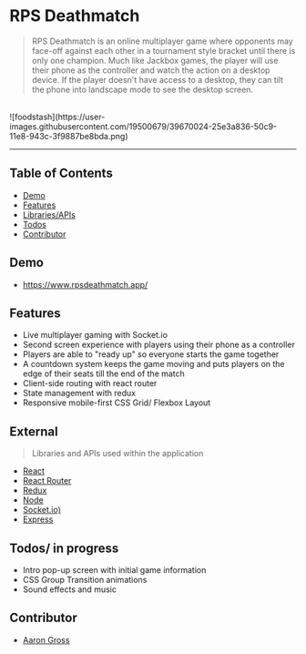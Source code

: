 # RPS Deathmatch

> RPS Deathmatch is an online multiplayer game where opponents may face-off against each other in a tournament style bracket until there is only one champion. Much like Jackbox games, the player will use their phone as the controller and watch the action on a desktop device. If the player doesn't have access to a desktop, they can tilt the phone into landscape mode to see the desktop screen.
<br>
![foodstash](https://user-images.githubusercontent.com/19500679/39670024-25e3a836-50c9-11e8-943c-3f9887be8bda.png)

---

## Table of Contents
- [Demo](#demo)
- [Features](#features)
- [Libraries/APIs](#external)
- [Todos](#todos)
- [Contributor](#contributor)

## Demo
* https://www.rpsdeathmatch.app/

## Features

* Live multiplayer gaming with Socket.io
* Second screen experience with players using their phone as a controller
* Players are able to "ready up" so everyone starts the game together
* A countdown system keeps the game moving and puts players on the edge of their seats till the end of the match
* Client-side routing with react router
* State management with redux
* Responsive mobile-first CSS Grid/ Flexbox Layout

## External
> Libraries and APIs used within the application
* [React](https://reactjs.org/)
* [React Router](https://github.com/ReactTraining/react-router)
* [Redux](https://redux.js.org/)
* [Node](https://nodejs.org/)
* [Socket.io)](https://socket.io/)
* [Express](https://expressjs.com/)


## Todos/ in progress
* Intro pop-up screen with initial game information
* CSS Group Transition animations
* Sound effects and music

## Contributor
* [Aaron Gross](https://github.com/ponchieponcho)
